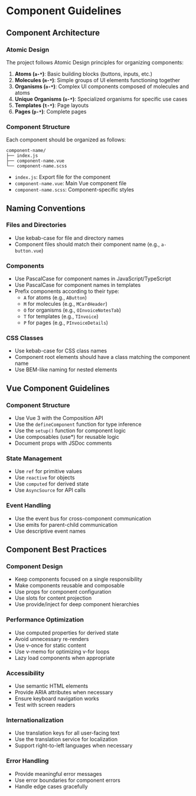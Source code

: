 # Component Guidelines

## Component Architecture

### Atomic Design
The project follows Atomic Design principles for organizing components:

1. **Atoms (`a-*`)**: Basic building blocks (buttons, inputs, etc.)
2. **Molecules (`m-*`)**: Simple groups of UI elements functioning together
3. **Organisms (`o-*`)**: Complex UI components composed of molecules and atoms
4. **Unique Organisms (`o-*`)**: Specialized organisms for specific use cases
5. **Templates (`t-*`)**: Page layouts
6. **Pages (`p-*`)**: Complete pages

### Component Structure
Each component should be organized as follows:

```
component-name/
├── index.js
├── component-name.vue
└── component-name.scss
```

- `index.js`: Export file for the component
- `component-name.vue`: Main Vue component file
- `component-name.scss`: Component-specific styles

## Naming Conventions

### Files and Directories
- Use kebab-case for file and directory names
- Component files should match their component name (e.g., `a-button.vue`)

### Components
- Use PascalCase for component names in JavaScript/TypeScript
- Use PascalCase for component names in templates
- Prefix components according to their type:
  - `A` for atoms (e.g., `AButton`)
  - `M` for molecules (e.g., `MCardHeader`)
  - `O` for organisms (e.g., `OInvoiceNotesTab`)
  - `T` for templates (e.g., `TInvoice`)
  - `P` for pages (e.g., `PInvoiceDetails`)

### CSS Classes
- Use kebab-case for CSS class names
- Component root elements should have a class matching the component name
- Use BEM-like naming for nested elements

## Vue Component Guidelines

### Component Structure
- Use Vue 3 with the Composition API
- Use the `defineComponent` function for type inference
- Use the `setup()` function for component logic
- Use composables (use*) for reusable logic
- Document props with JSDoc comments

### State Management
- Use `ref` for primitive values
- Use `reactive` for objects
- Use `computed` for derived state
- Use `AsyncSource` for API calls

### Event Handling
- Use the event bus for cross-component communication
- Use emits for parent-child communication
- Use descriptive event names

## Component Best Practices

### Component Design
- Keep components focused on a single responsibility
- Make components reusable and composable
- Use props for component configuration
- Use slots for content projection
- Use provide/inject for deep component hierarchies

### Performance Optimization
- Use computed properties for derived state
- Avoid unnecessary re-renders
- Use v-once for static content
- Use v-memo for optimizing v-for loops
- Lazy load components when appropriate

### Accessibility
- Use semantic HTML elements
- Provide ARIA attributes when necessary
- Ensure keyboard navigation works
- Test with screen readers

### Internationalization
- Use translation keys for all user-facing text
- Use the translation service for localization
- Support right-to-left languages when necessary

### Error Handling
- Provide meaningful error messages
- Use error boundaries for component errors
- Handle edge cases gracefully